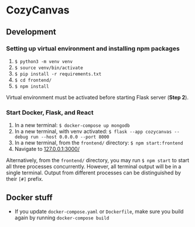 # CozyCanvas

## Development

### Setting up virtual environment and installing npm packages

1. `$ python3 -m venv venv`
2. `$ source venv/bin/activate`
3. `$ pip install -r requirements.txt`
4. `$ cd frontend/`
5. `$ npm install`

Virtual environment must be activated before starting Flask server (**Step 2**).

### Start Docker, Flask, and React

1. In a new terminal: `$ docker-compose up mongodb`
2. In a new terminal, with venv activated: `$ flask --app cozycanvas --debug run --host 0.0.0.0 --port 8000`
3. In a new terminal, from the `frontend/` directory: `$ npm start:frontend`
4. Navigate to [127.0.0.1:3000/](http://127.0.0.1:3000)

Alternatively, from the `frontend/` directory, you may run `$ npm start` to start all three processes concurrently. However, all terminal output will be in a single terminal. Output from different processes can be distinguished by their `[#]` prefix.

## Docker stuff

- If you update `docker-compose.yaml` or `Dockerfile`, make sure you build again by running `docker-compose build`
